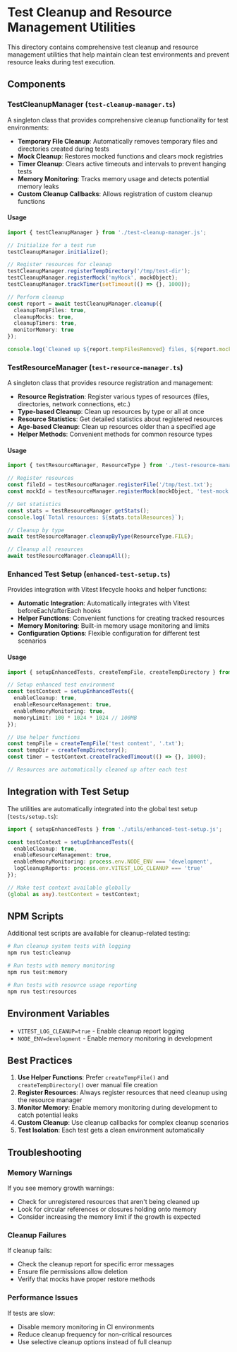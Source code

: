 # Test Cleanup and Resource Management Utilities

This directory contains comprehensive test cleanup and resource management utilities that help maintain clean test environments and prevent resource leaks during test execution.

## Components

### TestCleanupManager (`test-cleanup-manager.ts`)

A singleton class that provides comprehensive cleanup functionality for test environments:

- **Temporary File Cleanup**: Automatically removes temporary files and directories created during tests
- **Mock Cleanup**: Restores mocked functions and clears mock registries
- **Timer Cleanup**: Clears active timeouts and intervals to prevent hanging tests
- **Memory Monitoring**: Tracks memory usage and detects potential memory leaks
- **Custom Cleanup Callbacks**: Allows registration of custom cleanup functions

#### Usage

```typescript
import { testCleanupManager } from './test-cleanup-manager.js';

// Initialize for a test run
testCleanupManager.initialize();

// Register resources for cleanup
testCleanupManager.registerTempDirectory('/tmp/test-dir');
testCleanupManager.registerMock('myMock', mockObject);
testCleanupManager.trackTimer(setTimeout(() => {}, 1000));

// Perform cleanup
const report = await testCleanupManager.cleanup({
  cleanupTempFiles: true,
  cleanupMocks: true,
  cleanupTimers: true,
  monitorMemory: true
});

console.log(`Cleaned up ${report.tempFilesRemoved} files, ${report.mocksCleared} mocks`);
```

### TestResourceManager (`test-resource-manager.ts`)

A singleton class that provides resource registration and management:

- **Resource Registration**: Register various types of resources (files, directories, network connections, etc.)
- **Type-based Cleanup**: Clean up resources by type or all at once
- **Resource Statistics**: Get detailed statistics about registered resources
- **Age-based Cleanup**: Clean up resources older than a specified age
- **Helper Methods**: Convenient methods for common resource types

#### Usage

```typescript
import { testResourceManager, ResourceType } from './test-resource-manager.js';

// Register resources
const fileId = testResourceManager.registerFile('/tmp/test.txt');
const mockId = testResourceManager.registerMock(mockObject, 'test-mock');

// Get statistics
const stats = testResourceManager.getStats();
console.log(`Total resources: ${stats.totalResources}`);

// Cleanup by type
await testResourceManager.cleanupByType(ResourceType.FILE);

// Cleanup all resources
await testResourceManager.cleanupAll();
```

### Enhanced Test Setup (`enhanced-test-setup.ts`)

Provides integration with Vitest lifecycle hooks and helper functions:

- **Automatic Integration**: Automatically integrates with Vitest beforeEach/afterEach hooks
- **Helper Functions**: Convenient functions for creating tracked resources
- **Memory Monitoring**: Built-in memory usage monitoring and limits
- **Configuration Options**: Flexible configuration for different test scenarios

#### Usage

```typescript
import { setupEnhancedTests, createTempFile, createTempDirectory } from './enhanced-test-setup.js';

// Setup enhanced test environment
const testContext = setupEnhancedTests({
  enableCleanup: true,
  enableResourceManagement: true,
  enableMemoryMonitoring: true,
  memoryLimit: 100 * 1024 * 1024 // 100MB
});

// Use helper functions
const tempFile = createTempFile('test content', '.txt');
const tempDir = createTempDirectory();
const timer = testContext.createTrackedTimeout(() => {}, 1000);

// Resources are automatically cleaned up after each test
```

## Integration with Test Setup

The utilities are automatically integrated into the global test setup (`tests/setup.ts`):

```typescript
import { setupEnhancedTests } from './utils/enhanced-test-setup.js';

const testContext = setupEnhancedTests({
  enableCleanup: true,
  enableResourceManagement: true,
  enableMemoryMonitoring: process.env.NODE_ENV === 'development',
  logCleanupReports: process.env.VITEST_LOG_CLEANUP === 'true'
});

// Make test context available globally
(global as any).testContext = testContext;
```

## NPM Scripts

Additional test scripts are available for cleanup-related testing:

```bash
# Run cleanup system tests with logging
npm run test:cleanup

# Run tests with memory monitoring
npm run test:memory

# Run tests with resource usage reporting
npm run test:resources
```

## Environment Variables

- `VITEST_LOG_CLEANUP=true` - Enable cleanup report logging
- `NODE_ENV=development` - Enable memory monitoring in development

## Best Practices

1. **Use Helper Functions**: Prefer `createTempFile()` and `createTempDirectory()` over manual file creation
2. **Register Resources**: Always register resources that need cleanup using the resource manager
3. **Monitor Memory**: Enable memory monitoring during development to catch potential leaks
4. **Custom Cleanup**: Use cleanup callbacks for complex cleanup scenarios
5. **Test Isolation**: Each test gets a clean environment automatically

## Troubleshooting

### Memory Warnings

If you see memory growth warnings:
- Check for unregistered resources that aren't being cleaned up
- Look for circular references or closures holding onto memory
- Consider increasing the memory limit if the growth is expected

### Cleanup Failures

If cleanup fails:
- Check the cleanup report for specific error messages
- Ensure file permissions allow deletion
- Verify that mocks have proper restore methods

### Performance Issues

If tests are slow:
- Disable memory monitoring in CI environments
- Reduce cleanup frequency for non-critical resources
- Use selective cleanup options instead of full cleanup